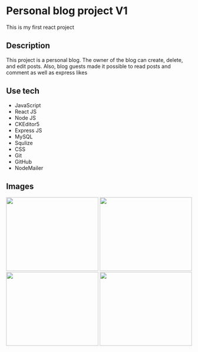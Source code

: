 # Personal blog project V1

This is my first react project

## Description

This project is a personal blog. The owner of the blog can create, delete, and edit posts. Also, blog guests made it possible to read posts and comment as well as express likes

## Use tech

- JavaScript
- React JS
- Node JS
- CKEditor5
- Express JS
- MySQL
- Squlize
- CSS
- Git
- GitHub
- NodeMailer

## Images
<img src="https://user-images.githubusercontent.com/68605945/126247559-be6abc46-0bda-47cf-8e79-c06525d1d0da.jpg" width="250" height="200"> <img src="https://user-images.githubusercontent.com/68605945/126247670-498ee624-91a0-4fc6-beb2-a77ba2effbd2.jpg" width="250" height="200"> <img src="https://user-images.githubusercontent.com/68605945/126247687-35780ce7-967e-4732-90a5-163a8fb6932e.jpg" width="250" height="200"> <img src="https://user-images.githubusercontent.com/68605945/126247707-4c90c570-24b9-4b10-8720-4e13949dca41.jpg" width="250" height="200">
